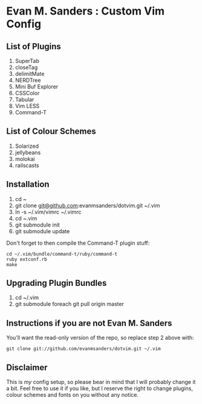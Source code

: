 # Evan M. Sanders : Custom Vim Config

## List of Plugins

1. SuperTab
2. closeTag
3. delimitMate
4. NERDTree
5. Mini Buf Explorer
8. CSSColor
9. Tabular
10. Vim LESS
11. Command-T

## List of Colour Schemes

1. Solarized
2. jellybeans
3. molokai
4. railscasts

## Installation

1. cd ~
2. git clone git@github.com:evanmsanders/dotvim.git ~/.vim
3. ln -s ~/.vim/vimrc ~/.vimrc
4. cd ~.vim
5. git submodule init
6. git submodule update

Don't forget to then compile the Command-T plugin stuff:

```
cd ~/.vim/bundle/command-t/ruby/command-t
ruby extconf.rb
make
```

## Upgrading Plugin Bundles

1. cd ~/.vim
2. git submodule foreach git pull origin master

## Instructions if you are not Evan M. Sanders

You'll want the read-only version of the repo, so replace step 2 above with:

```
git clone git://github.com/evanmsanders/dotvim.git ~/.vim
```

## Disclaimer

This is _my_ config setup, so please bear in mind that I will probably change it a bit. Feel free to use it if you like, but I reserve the right to change plugins, colour schemes and fonts on you without any notice.
